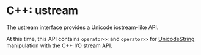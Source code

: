 # C++: ustream

The ustream interface provides a Unicode iostream-like API.

At this time, this API contains `operator<<` and `operator>>` for
[UnicodeString](../strings/index.md) manipulation with the C++ I/O stream API.
